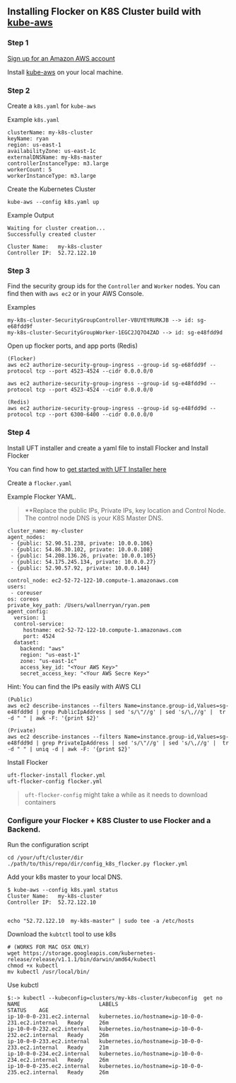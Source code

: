 
## Installing Flocker on K8S Cluster build with [kube-aws](https://coreos.com/kubernetes/docs/latest/kubernetes-on-aws.html)

### Step 1

[Sign up for an Amazon AWS account](https://portal.aws.amazon.com/gp/aws/developer/registration/index.html)

Install [kube-aws](https://coreos.com/kubernetes/docs/latest/kubernetes-on-aws.html) on your local machine.

### Step 2

Create a `k8s.yaml` for `kube-aws`

Example `k8s.yaml`
```
clusterName: my-k8s-cluster
keyName: ryan
region: us-east-1
availabilityZone: us-east-1c
externalDNSName: my-k8s-master
controllerInstanceType: m3.large
workerCount: 5
workerInstanceType: m3.large
```

Create the Kubernetes Cluster
```
kube-aws --config k8s.yaml up
```

Example Output
```
Waiting for cluster creation...
Successfully created cluster

Cluster Name:	my-k8s-cluster
Controller IP:	52.72.122.10
```

### Step 3

Find the security group ids for the `Controller` and `Worker` nodes. You can find then with `aws ec2` or in your AWS Console.

Examples
```
my-k8s-cluster-SecurityGroupController-V8UYEYRURKJB --> id: sg-e68fdd9f
my-k8s-cluster-SecurityGroupWorker-1EGC2JQ7O4ZAD --> id: sg-e48fdd9d
```

Open up flocker ports, and app ports (Redis)
```
(Flocker)
aws ec2 authorize-security-group-ingress --group-id sg-e68fdd9f --protocol tcp --port 4523-4524 --cidr 0.0.0.0/0

aws ec2 authorize-security-group-ingress --group-id sg-e48fdd9d --protocol tcp --port 4523-4524 --cidr 0.0.0.0/0

(Redis)
aws ec2 authorize-security-group-ingress --group-id sg-e48fdd9d --protocol tcp --port 6300-6400 --cidr 0.0.0.0/0
```

### Step 4

Install UFT installer and create a yaml file to install Flocker and Install Flocker

You can find how to [get started with UFT Installer here](https://docs.clusterhq.com/en/1.9.0/labs/installer-getstarted.html)

Create a `flocker.yaml`

Example Flocker YAML. 

> **Replace the public IPs, Private IPs, key location and Control Node. The control node DNS is your K8S Master DNS.

```
cluster_name: my-cluster
agent_nodes:
 - {public: 52.90.51.238, private: 10.0.0.106}
 - {public: 54.86.30.102, private: 10.0.0.108}
 - {public: 54.208.136.26, private: 10.0.0.105}
 - {public: 54.175.245.134, private: 10.0.0.27}
 - {public: 52.90.57.92, private: 10.0.0.144}

control_node: ec2-52-72-122-10.compute-1.amazonaws.com
users:
 - coreuser
os: coreos
private_key_path: /Users/wallnerryan/ryan.pem
agent_config:
  version: 1
  control-service:
     hostname: ec2-52-72-122-10.compute-1.amazonaws.com
     port: 4524
  dataset:
    backend: "aws"
    region: "us-east-1"
    zone: "us-east-1c"
    access_key_id: "<Your AWS Key>"
    secret_access_key: "<Your AWS Secre Key>"
```

Hint: You can find the IPs easily with AWS CLI
```
(Public)
aws ec2 describe-instances --filters Name=instance.group-id,Values=sg-e48fdd9d | grep PublicIpAddress | sed 's/\"//g' | sed 's/\,//g' |  tr -d " " | awk -F: '{print $2}'

(Private)
aws ec2 describe-instances --filters Name=instance.group-id,Values=sg-e48fdd9d | grep PrivateIpAddress | sed 's/\"//g' | sed 's/\,//g' |  tr -d " " | uniq -d | awk -F: '{print $2}'
```

Install Flocker
```
uft-flocker-install flocker.yml
uft-flocker-config flocker.yml
```

> `uft-flocker-config` might take a while as it needs to download containers

### Configure your Flocker + K8S Cluster to use Flocker and a Backend.

Run the configuration script
```
cd /your/uft/cluster/dir
./path/to/this/repo/dir/config_k8s_flocker.py flocker.yml
```

Add your k8s master to your local DNS.
```
$ kube-aws --config k8s.yaml status
Cluster Name:	my-k8s-cluster
Controller IP:	52.72.122.10


echo "52.72.122.10  my-k8s-master" | sudo tee -a /etc/hosts
```

Download the `kubtctl` tool to use k8s
```
# (WORKS FOR MAC OSX ONLY)
wget https://storage.googleapis.com/kubernetes-release/release/v1.1.1/bin/darwin/amd64/kubectl
chmod +x kubectl
mv kubectl /usr/local/bin/
```

Use kubctl
```
$:-> kubectl --kubeconfig=clusters/my-k8s-cluster/kubeconfig  get no
NAME                         LABELS                                              STATUS    AGE
ip-10-0-0-231.ec2.internal   kubernetes.io/hostname=ip-10-0-0-231.ec2.internal   Ready     26m
ip-10-0-0-232.ec2.internal   kubernetes.io/hostname=ip-10-0-0-232.ec2.internal   Ready     26m
ip-10-0-0-233.ec2.internal   kubernetes.io/hostname=ip-10-0-0-233.ec2.internal   Ready     21m
ip-10-0-0-234.ec2.internal   kubernetes.io/hostname=ip-10-0-0-234.ec2.internal   Ready     26m
ip-10-0-0-235.ec2.internal   kubernetes.io/hostname=ip-10-0-0-235.ec2.internal   Ready     26m
```
